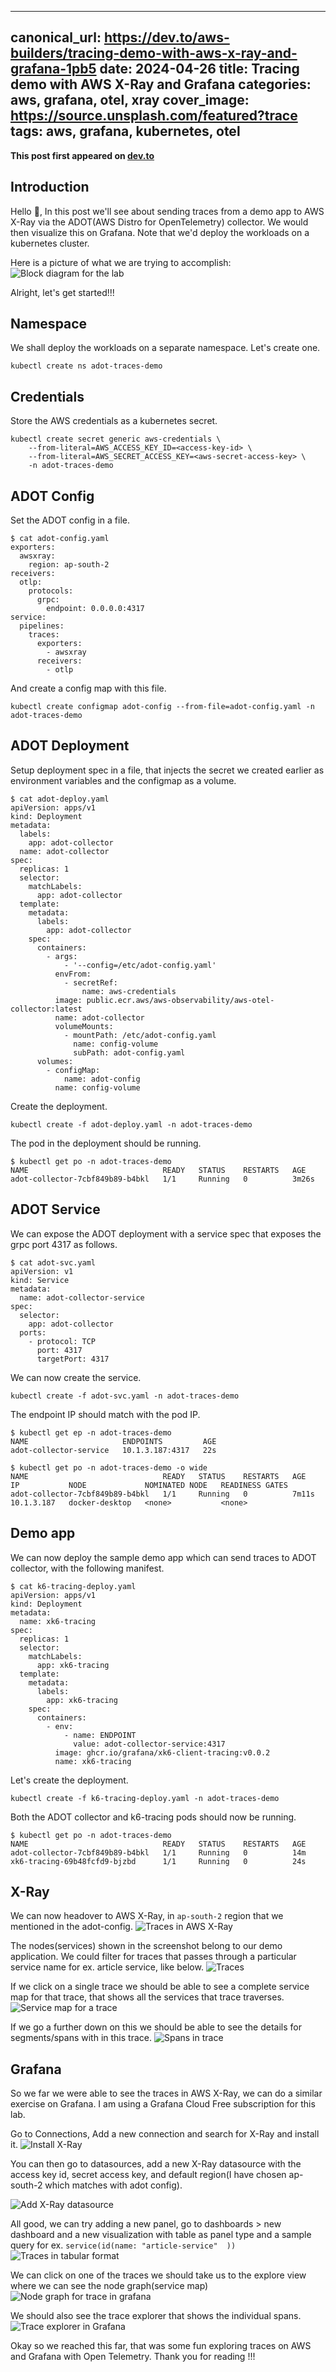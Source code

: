 

---
canonical_url: https://dev.to/aws-builders/tracing-demo-with-aws-x-ray-and-grafana-1pb5
date: 2024-04-26
title: Tracing demo with AWS X-Ray and Grafana
categories: aws, grafana, otel, xray
cover_image: https://source.unsplash.com/featured?trace
tags: aws, grafana, kubernetes, otel
---

**This post first appeared on [dev.to](https://dev.to/aws-builders/tracing-demo-with-aws-x-ray-and-grafana-1pb5)**

## Introduction
Hello :wave:, In this post we'll see about sending traces from a demo app to AWS X-Ray via the ADOT(AWS Distro for OpenTelemetry) collector. We would then visualize this on Grafana. Note that we'd deploy the workloads on a kubernetes cluster.

Here is a picture of what we are trying to accomplish:
![Block diagram for the lab](https://dev-to-uploads.s3.amazonaws.com/uploads/articles/d79dr2bjzdphe7d2w3de.png)

Alright, let's get started!!!

## Namespace
We shall deploy the workloads on a separate namespace. Let's create one.
```
kubectl create ns adot-traces-demo
```

## Credentials
Store the AWS credentials as a kubernetes secret.
```
kubectl create secret generic aws-credentials \
    --from-literal=AWS_ACCESS_KEY_ID=<access-key-id> \
    --from-literal=AWS_SECRET_ACCESS_KEY=<aws-secret-access-key> \
    -n adot-traces-demo
```

## ADOT Config
Set the ADOT config in a file.
```
$ cat adot-config.yaml
exporters:
  awsxray:
    region: ap-south-2
receivers:
  otlp:
    protocols:
      grpc:
        endpoint: 0.0.0.0:4317
service:
  pipelines:
    traces:
      exporters:
        - awsxray
      receivers:
        - otlp
```

And create a config map with this file.
```
kubectl create configmap adot-config --from-file=adot-config.yaml -n adot-traces-demo 
```

## ADOT Deployment
Setup deployment spec in a file, that injects the secret we created earlier as environment variables and the configmap as a volume.
```
$ cat adot-deploy.yaml 
apiVersion: apps/v1
kind: Deployment
metadata:
  labels:
    app: adot-collector
  name: adot-collector
spec:
  replicas: 1
  selector:
    matchLabels:
      app: adot-collector
  template:
    metadata:
      labels:
        app: adot-collector
    spec:
      containers:
        - args:
            - '--config=/etc/adot-config.yaml'
          envFrom:
            - secretRef:
                name: aws-credentials
          image: public.ecr.aws/aws-observability/aws-otel-collector:latest
          name: adot-collector
          volumeMounts:
            - mountPath: /etc/adot-config.yaml
              name: config-volume
              subPath: adot-config.yaml
      volumes:
        - configMap:
            name: adot-config
          name: config-volume
```

Create the deployment.
```
kubectl create -f adot-deploy.yaml -n adot-traces-demo
```

The pod in the deployment should be running.
```
$ kubectl get po -n adot-traces-demo
NAME                              READY   STATUS    RESTARTS   AGE
adot-collector-7cbf849b89-b4bkl   1/1     Running   0          3m26s
```

## ADOT Service
We can expose the ADOT deployment with a service spec that exposes the grpc port 4317 as follows.
```
$ cat adot-svc.yaml 
apiVersion: v1
kind: Service
metadata:
  name: adot-collector-service
spec:
  selector:
    app: adot-collector
  ports:
    - protocol: TCP
      port: 4317
      targetPort: 4317
```

We can now create the service.
```
kubectl create -f adot-svc.yaml -n adot-traces-demo
```

The endpoint IP should match with the pod IP.
```
$ kubectl get ep -n adot-traces-demo
NAME                     ENDPOINTS         AGE
adot-collector-service   10.1.3.187:4317   22s

$ kubectl get po -n adot-traces-demo -o wide
NAME                              READY   STATUS    RESTARTS   AGE     IP           NODE             NOMINATED NODE   READINESS GATES
adot-collector-7cbf849b89-b4bkl   1/1     Running   0          7m11s   10.1.3.187   docker-desktop   <none>           <none>
```

## Demo app
We can now deploy the sample demo app which can send traces to ADOT collector, with the following manifest.
```
$ cat k6-tracing-deploy.yaml 
apiVersion: apps/v1
kind: Deployment
metadata:
  name: xk6-tracing
spec:
  replicas: 1
  selector:
    matchLabels:
      app: xk6-tracing
  template:
    metadata:
      labels:
        app: xk6-tracing
    spec:
      containers:
        - env:
            - name: ENDPOINT
              value: adot-collector-service:4317
          image: ghcr.io/grafana/xk6-client-tracing:v0.0.2
          name: xk6-tracing
```

Let's create the deployment.
```
kubectl create -f k6-tracing-deploy.yaml -n adot-traces-demo
```

Both the ADOT collector and k6-tracing pods should now be running.
```
$ kubectl get po -n adot-traces-demo   
NAME                              READY   STATUS    RESTARTS   AGE
adot-collector-7cbf849b89-b4bkl   1/1     Running   0          14m
xk6-tracing-69b48fcfd9-bjzbd      1/1     Running   0          24s
```

## X-Ray
We can now headover to AWS X-Ray,  in `ap-south-2` region that we mentioned in the adot-config.
![Traces in AWS X-Ray](https://dev-to-uploads.s3.amazonaws.com/uploads/articles/lzblt5bwa2ikustn0h6h.png)

The nodes(services) shown in the screenshot belong to our demo application. We could filter for traces that passes through a particular service name for ex. article service, like below.
![Traces ](https://dev-to-uploads.s3.amazonaws.com/uploads/articles/793iwmcy6cl1qweessew.png)

If we click on a single trace we should be able to see a complete service map for that trace, that shows all the services that trace traverses.
![Service map for a trace](https://dev-to-uploads.s3.amazonaws.com/uploads/articles/37vtbbx0fkowsnpxtjty.png)

If we go a further down on this we should be able to see the details for segments/spans with in this trace.
![Spans in trace](https://dev-to-uploads.s3.amazonaws.com/uploads/articles/ib655esdlfxoxeyr4cac.png)

## Grafana
So we far we were able to see the traces in AWS X-Ray, we can do a similar exercise on Grafana. I am using a Grafana Cloud Free subscription for this lab.

Go to Connections, Add a new connection and search for X-Ray and install it.
![Install X-Ray](https://dev-to-uploads.s3.amazonaws.com/uploads/articles/lvks2wrj6m13x11lpsxx.png)

You can then go to datasources, add a new X-Ray datasource with the access key id, secret access key, and default region(I have chosen ap-south-2 which matches with adot config).

![Add X-Ray datasource](https://dev-to-uploads.s3.amazonaws.com/uploads/articles/5z1wgvj4cuvlb28tuzkj.png)

All good, we can try adding a new panel, go to dashboards > new dashboard and a new visualization with table as panel type and a sample query for ex. `service(id(name: "article-service"  ))`
![Traces in tabular format](https://dev-to-uploads.s3.amazonaws.com/uploads/articles/o31cgl9cpatnaw8jnhin.png)

We can click on one of the traces we should take us to the explore view where we can see the node graph(service map)
![Node graph for trace in grafana](https://dev-to-uploads.s3.amazonaws.com/uploads/articles/65b4n0id03356ftff66f.png)

We should also see the trace explorer that shows the individual spans.
![Trace explorer in Grafana](https://dev-to-uploads.s3.amazonaws.com/uploads/articles/wikqutl9srogd6t62qm4.png)

Okay so we reached this far, that was some fun exploring traces on AWS and Grafana with Open Telemetry. Thank you for reading !!! 
